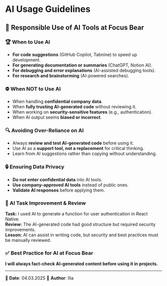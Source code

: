 # AI Usage Guidelines

## 🤖 Responsible Use of AI Tools at Focus Bear

### 🏆 When to Use AI

- **For code suggestions** (GitHub Copilot, Tabnine) to speed up development.
- **For generating documentation or summaries** (ChatGPT, Notion AI).
- **For debugging and error explanations** (AI-assisted debugging tools).
- **For research and brainstorming** (AI-powered searches).

### ⛔ When NOT to Use AI

- When handling **confidential company data**.
- When **fully trusting AI-generated code** without reviewing it.
- When working on **security-sensitive features** (e.g., authentication).
- When AI output seems **biased or incorrect**.

### 🔍 Avoiding Over-Reliance on AI

- Always **review and test AI-generated code** before using it.
- Use AI as a **support tool, not a replacement** for critical thinking.
- Learn from AI suggestions rather than copying without understanding.

### 🔒 Ensuring Data Privacy

- **Do not enter confidential data** into AI tools.
- **Use company-approved AI tools** instead of public ones.
- **Validate AI responses** before applying them.

### 🚀 AI Task Improvement & Review

**Task:** I used AI to generate a function for user authentication in React Native.  
**Review:** The AI-generated code had good structure but required security improvements.  
**Lesson:** AI can assist in writing code, but security and best practices must be manually reviewed.

### ✅ Best Practice for AI at Focus Bear

**I will always fact-check AI-generated content before using it in projects.**

---

📅 **Date**: 04.03.2025
👤 **Author**: Ilia
